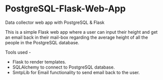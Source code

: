 # PostgreSQL-Flask-Web-App
Data collector web app with PostgreSQL &amp; Flask

This is a simple Flask web app where a user can input their height and get an email back in their mail-box regarding the average height of all the people in the PostgreSQL database.

Tools used - 

- Flask to render templates.
- SQLAlchemy to connect to PostgreSQL database.
- SmtpLib for Email functionality to send email back to the user.

